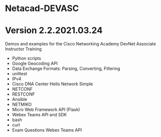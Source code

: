 # Netacad-DEVASC
# Version 2.2.2021.03.24
Demos and examples for the Cisco Networking Academy DevNet Associate Instructor Training
- Python scripts
- Google Geocoding API
- Data Exchange Formats: Parsing, Converting, Filtering
- unittest 
- IPv4 
- Cisco DNA Center Hello Network Simple
- NETCONF 
- RESTCONF
- Ansible 
- NETMIKO 
- Micro Web Framework API (Flask)
- Webex Teams API and SDK 
- bash
- curl
- Exam Questions Webex Teams API 

